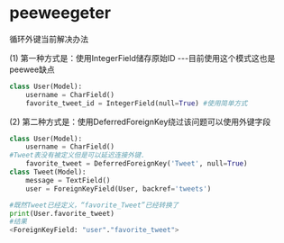 # peeweegeter
循环外键当前解决办法

(1) 第一种方式是：使用IntegerField储存原始ID ---目前使用这个模式这也是peewee缺点

```python
class User(Model):
    username = CharField()
    favorite_tweet_id = IntegerField(null=True) #使用简单方式
```

(2) 第二种方式是：使用DeferredForeignKey绕过该问题可以使用外键字段

```python
class User(Model):
	username = CharField()
#Tweet表没有被定义但是可以延迟连接外键.
	favorite_tweet = DeferredForeignKey('Tweet', null=True)
class Tweet(Model):
	message = TextField()
	user = ForeignKeyField(User, backref='tweets')

#既然Tweet已经定义，“favorite_Tweet”已经转换了
print(User.favorite_tweet)
#结果
<ForeignKeyField: "user"."favorite_tweet">
```

